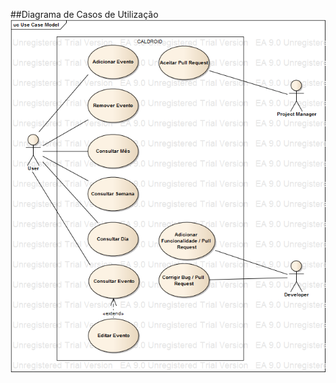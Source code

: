 ##Diagrama de Casos de Utilização
![ScreenShot](https://raw.githubusercontent.com/carvalhofilipe1995/Caldroid/master/ESOF-docs/Use%20Case%20Model.bmp)
